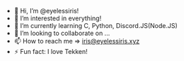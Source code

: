 - 👋 Hi, I’m @eyelessiris!
- 👀 I’m interested in everything!
- 🌱 I’m currently learning C, Python, Discord.JS(Node.JS)
- 💞️ I’m looking to collaborate on ...
- 📫 How to reach me => iris@eyelessiris.xyz
- ⚡ Fun fact: I love Tekken!

<!---
eyelessiris/eyelessiris is a ✨ special ✨ repository because its `README.md` (this file) appears on your GitHub profile.
You can click the Preview link to take a look at your changes.
--->
